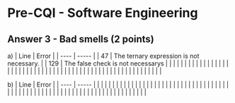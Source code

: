 # Pre-CQI - Software Engineering

## Answer 3 - Bad smells (2 points)
a) 
| Line | Error |
| ---- | ----- |
|   47   | The ternary expression is not necessary.      |
|  129    |   The false check is not necessarys    |
|      |       |
|      |       |
|      |       |
|      |       |
|      |       |
|      |       |
|      |       |
|      |       |
|      |       |
|      |       |
|      |       |
|      |       |
|      |       |
|      |       |
|      |       |
|      |       |
|      |       |
|      |       |
|      |       |

b) 
| Line | Error |
| ---- | ----- |
|      |       |
|      |       |
|      |       |
|      |       |
|      |       |
|      |       |
|      |       |
|      |       |
|      |       |
|      |       |
|      |       |
|      |       |
|      |       |
|      |       |
|      |       |
|      |       |
|      |       |
|      |       |
|      |       |
|      |       |
|      |       |
|      |       |
|      |       |
|      |       |